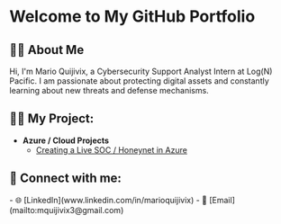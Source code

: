 # Welcome to My GitHub Portfolio

## 👨‍💻 About Me
Hi, I'm Mario Quijivix, a Cybersecurity Support Analyst Intern at Log(N) Pacific. I am passionate about protecting digital assets and constantly learning about new threats and defense mechanisms. 


<h2>👨‍💻 My Project:</h2>

- <b>Azure / Cloud Projects</b>
  - [Creating a Live SOC / Honeynet in Azure](https://github.com/mquijivix/Azure-SOC--Honeynet)




<h2> 🤳 Connect with me:</h2>
- 🌐 [LinkedIn](www.linkedin.com/in/marioquijivix)
- 📧 [Email](mailto:mquijivix3@gmail.com)



<!--
**mquijivix/mquijivix** is a ✨ _special_ ✨ repository because its `README.md` (this file) appears on your GitHub profile.

Here are some ideas to get you started:

- 🔭 I’m currently working on ...
- 🌱 I’m currently learning ...
- 👯 I’m looking to collaborate on ...
- 🤔 I’m looking for help with ...
- 💬 Ask me about ...
- 📫 How to reach me: ...
- 😄 Pronouns: ...
- ⚡ Fun fact: ...
-->
